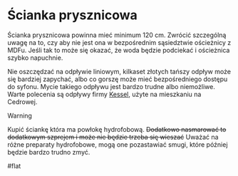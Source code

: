
# Ścianka prysznicowa

Ścianka prysznicowa powinna mieć minimum 120 cm. Zwrócić szczególną uwagę na to, czy aby nie jest ona w bezpośrednim sąsiedztwie ościeżnicy z MDFu. Jeśli tak to może się okazać, że woda będzie podciekać i ościeżnica szybko napuchnie.

Nie oszczędzać na odpływie liniowym, kilkaset złotych tańszy odpływ może się bardziej zapychać, albo co gorszę może mieć bezpośredniego dostępu do syfonu. Mycie takiego odpływu jest bardzo trudne albo niemożliwe. Warte polecenia są odpływy firmy [Kessel](https://www.kessel.pl/produkty/technika-odplywowa/wpusty-lazienkowe-i-odplywy-prysznicowe-liniowe), użyte na mieszkaniu na Cedrowej.

>[!warning]
>Kupić ściankę która ma powłokę hydrofobową. ~~Dodatkowo nasmarować to dodatkowym szprejem i może nie będzie trzeba się wieszać~~ Uważać na różne preparaty hydrofobowe, mogą one pozastawiać smugi, które później będzie bardzo trudno zmyć.

#flat